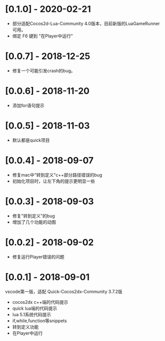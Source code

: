 # [0.1.0] - 2020-02-21
- 部分适配Cocos2d-Lua-Community 4.0版本，目前新版的LuaGameRunner可用。
- 绑定 F6 键到 "在Player中运行"

# [0.0.7] - 2018-12-25
- 修复一个可能引发crash的bug。

# [0.0.6] - 2018-11-20
- 添加for语句提示

# [0.0.5] - 2018-11-03
- 默认都是quick项目

# [0.0.4] - 2018-09-07
- 修复mac中"转到定义"c++部分路径错误的bug
- 初始化项目时，让左下角的提示更明显一些

# [0.0.3] - 2018-09-03
- 修复"转到定义"的bug
- 增加了几个功能的动图

# [0.0.2] - 2018-09-02
- 修复运行Player错误的问题

# [0.0.1] - 2018-09-01
vscode第一版，适配 Quick-Cocos2dx-Community 3.7.2版
- cocos2dx c++端的代码提示
- quick lua端的代码提示
- lua 5.1系统代码提示
- if,while,function等snippets
- 转到定义功能
- 在Player中运行